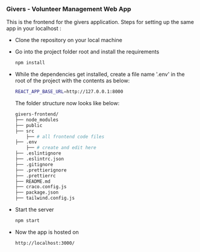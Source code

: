 ### Givers - Volunteer Management Web App

This is the frontend for the givers application. Steps for setting up the same app in your localhost :

-   Clone the repository on your local machine

-   Go into the project folder root and install the requirements
    ```sh
    npm install
    ```
-   While the dependencies get installed, create a file name '.env' in the root of the project with the contents as below:
    ```sh
    REACT_APP_BASE_URL=http://127.0.0.1:8000
    ```
    The folder structure now looks like below:
    ```sh
    givers-frontend/
    ├── node_modules
    ├── public
    ├── src
        ├── # all frontend code files
    ├── .env
        ├── # create and edit here
    ├── .eslintignore
    ├── .eslintrc.json
    ├── .gitignore
    ├── .prettierignore
    ├── .prettierrc
    ├── README.md
    ├── craco.config.js
    ├── package.json
    ├── tailwind.config.js
    ```
-   Start the server
    ```sh
    npm start
    ```
-   Now the app is hosted on
    ```sh
    http://localhost:3000/
    ```

